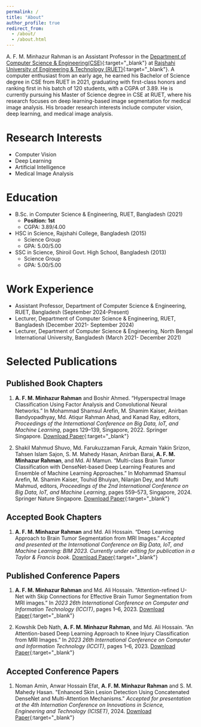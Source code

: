 ```yaml
---
permalink: /
title: "About"
author_profile: true
redirect_from: 
  - /about/
  - /about.html
---
```

A. F. M. Minhazur Rahman is an Assistant Professor in the [Department of Computer Science & Engineering(CSE)](https://www.cse.ruet.ac.bd/){:target="_blank"} at [Rajshahi University of Engineering & Technology (RUET)](https://www.ruet.ac.bd/){:target="_blank"}. A computer enthusiast from an early age, he earned his Bachelor of Science degree in CSE from RUET in 2021, graduating with first-class honors and ranking first in his batch of 120 students, with a CGPA of 3.89. He is currently pursuing his Master of Science degree in CSE at RUET, where his research focuses on deep learning-based image segmentation for medical image analysis. His broader research interests include computer vision, deep learning, and medical image analysis.
<!-- A. F. M. Minhazur Rahman is currently serving as an Assistant Professor in the [Department of Computer Science & Engineering(CSE)](https://www.cse.ruet.ac.bd/) at Rajshahi University of Engineering & Technology (RUET). A passionate computer enthusiast from an early age, he earned his Bachelor of Science degree in CSE from RUET in 2021, graduating with first class honors. He ranked first in his batch of 120 students with a CGPA of 3.89. During his studies, he developed a deep interest in the applications of artificial intelligence and deep neural networks, particularly for computer vision tasks such as segmentation and classification.  He is currently pursuing his Master of Science degree in CSE at RUET, where he is working on deep learning-based image segmentation techniques for medical image analysis. His research interests include computer vision, deep learning, and medical image analysis. -->

Research Interests
======
- Computer Vision
- Deep Learning
- Artificial Intelligence
- Medical Image Analysis

Education
======
- B.Sc. in Computer Science & Engineering, RUET, Bangladesh (2021)
  - **Position: 1st**
  - CGPA: 3.89/4.00 
- HSC in Science, Rajshahi College, Bangladesh (2015)
  - Science Group
  - GPA: 5.00/5.00 
- SSC in Science, Shiroil Govt. High School, Bangladesh (2013)
  - Science Group
  - GPA: 5.00/5.00 

Work Experience
======
- Assistant Professor, Department of Computer Science & Engineering, RUET, Bangladesh (September 2024-Present)
- Lecturer, Department of Computer Science & Engineering, RUET, Bangladesh (December 2021- September 2024)
- Lecturer, Department of Computer Science & Engineering, North Bengal International University, Bangladesh (March 2021- December 2021)

Selected Publications
======

Published Book Chapters
---
1. **A. F. M. Minhazur Rahman** and Boshir Ahmed. “Hyperspectral Image Classification Using Factor Analysis and Convolutional Neural Networks.” In Mohammad Shamsul Arefin, M. Shamim Kaiser, Anirban Bandyopadhyay, Md. Atiqur Rahman Ahad, and Kanad Ray, editors, *Proceedings of the International Conference on Big Data, IoT, and Machine Learning*, pages 129–139, Singapore, 2022. Springer Singapore.
[Download Paper](/files/hyperspectral.pdf){:target="_blank"}

1. Shakil Mahmud Shuvo, Md. Farukuzzaman Faruk, Azmain Yakin Srizon, Tahsen Islam Sajon, S. M. Mahedy Hasan, Anirban Barai, **A. F. M. Minhazur Rahman**, and Md. Al Mamun. “Multi-class Brain Tumor Classification with DenseNet-based Deep Learning Features and Ensemble of Machine Learning Approaches.” In Mohammad Shamsul Arefin, M. Shamim Kaiser, Touhid Bhuiyan, Nilanjan Dey, and Mufti Mahmud, editors, *Proceedings of the 2nd International Conference on Big Data, IoT, and Machine Learning*, pages 559–573, Singapore, 2024. Springer Nature Singapore.
[Download Paper](/files/multi_brain.pdf){:target="_blank"}

Accepted Book Chapters
---


1. **A. F. M. Minhazur Rahman** and Md. Ali Hossain. “Deep Learning Approach to Brain Tumor Segmentation from MRI Images.” *Accepted and presented at the International Conference on Big Data, IoT, and Machine Learning: BIM 2023. Currently under editing for publication in a Taylor & Francis book*.
[Download Paper](/files/bim_2023_crs.pdf){:target="_blank"}


Published Conference Papers
---
1. **A. F. M. Minhazur Rahman** and Md. Ali Hossain. “Attention-refined U-Net with Skip Connections for Effective Brain Tumor Segmentation from MRI images.” In *2023 26th International Conference on Computer and Information Technology (ICCIT)*, pages 1–6, 2023.
[Download Paper](/files/attention_unet.pdf){:target="_blank"}

2. Kowshik Deb Nath, **A. F. M. Minhazur Rahman**, and Md. Ali Hossain. “An Attention-based Deep Learning Approach to Knee Injury Classification from MRI Images.” In *2023 26th International Conference on Computer and Information Technology (ICCIT)*, pages 1–6, 2023.
[Download Paper](/files/attention_knee.pdf){:target="_blank"}

Accepted Conference Papers
---
1. Noman Amin, Anwar Hossain Efat, **A. F. M. Minhazur Rahman** and S. M. Mahedy Hasan. "Enhanced Skin Lesion Detection Using Concatenated DenseNet and Multi-Attention Mechanisms." *Accepted for presentation at the 4th Internation Conference on Innovations in Science, Engineering and Technology (ICISET)*, 2024.
[Download Paper](/files/skin_paper.pdf){:target="_blank"}